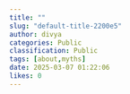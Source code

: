 ```yaml
---
title: ""
slug: "default-title-2200e5"
author: divya
categories: Public
classification: Public
tags: [about,myths]
date: 2025-03-07 01:22:06 
likes: 0
---
```


